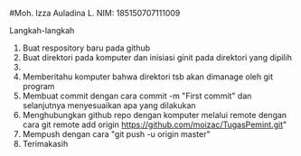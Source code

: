 #Moh. Izza Auladina L. NIM: 185150707111009

Langkah-langkah
1. Buat respository baru pada github
2. Buat direktori pada komputer dan inisiasi ginit pada direktori yang dipilih
3. 
4. Memberitahu komputer bahwa direktori tsb akan dimanage oleh git program
5. Membuat commit dengan cara commit -m "First commit" dan selanjutnya menyesuaikan apa yang dilakukan
6. Menghubungkan github repo dengan komputer melalui remote dengan cara git remote add origin https://github.com/moizac/TugasPemint.git"
7. Mempush dengan cara "git push -u origin master"
8. Terimakasih
